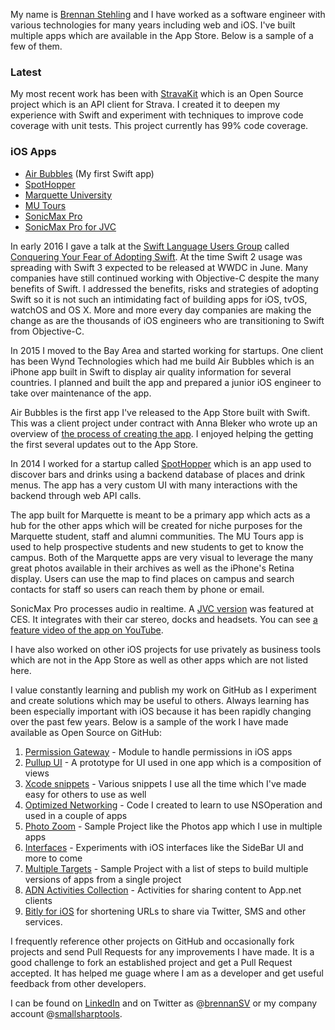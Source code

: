 My name is [Brennan Stehling](http://www.linkedin.com/in/smallsharptools/) and I have worked as a software engineer with various technologies for many years including web and iOS. I've built multiple apps which are available in the App Store. Below is a sample of a few of them.

### Latest

My most recent work has been with [StravaKit](https://github.com/brennanMKE/StravaKit) which is an Open Source project which is an API client for Strava. I created it to deepen my experience with Swift and experiment with techniques to improve code coverage with unit tests. This project currently has 99% code coverage.

### iOS Apps

* [Air Bubbles](https://itunes.apple.com/us/app/air-bubbles-air-quality-in/id1048903719?mt=8) (My first Swift app)
* [SpotHopper](https://itunes.apple.com/us/app/spothopper/id853828436?mt=8)
* [Marquette University](https://itunes.apple.com/us/app/marquette-university/id530216413?mt=8)
* [MU Tours](https://itunes.apple.com/us/app/mu-tours/id630099239?mt=8)
* [SonicMax Pro](https://itunes.apple.com/us/app/sonicmax-pro/id478366186?mt=8)
* [SonicMax Pro for JVC](https://itunes.apple.com/us/app/sonicmax-pro-for-jvc/id496329233?mt=8)

In early 2016 I gave a talk at the [Swift Language Users Group](http://www.meetup.com/swift-language/) called [Conquering Your Fear of Adopting Swift](https://realm.io/news/slug-brennan-stehling-conquering-fear-adopting-swift/). At the time Swift 2 usage was spreading with Swift 3 expected to be released at WWDC in June. Many companies have still continued working with Objective-C despite the many benefits of Swift. I addressed the benefits, risks and strategies of adopting Swift so it is not such an intimidating fact of building apps for iOS, tvOS, watchOS and OS X. More and more every day companies are making the change as are the thousands of iOS engineers who are transitioning to Swift from Objective-C.

In 2015 I moved to the Bay Area and started working for startups. One client has been Wynd Technologies which had me build Air Bubbles which is an iPhone app built in Swift to display air quality information for several countries. I planned and built the app and prepared a junior iOS engineer to take over maintenance of the app.

Air Bubbles is the first app I've released to the App Store built with Swift. This was a client project under contract with Anna Bleker who wrote up an overview of 
[the process of creating the app](https://medium.com/@annableker/how-we-built-an-air-quality-app-and-why-it-was-harder-than-we-thought-1a6d756798e#.9l118tl1s). I enjoyed helping the getting the first several updates out to the App Store.

In 2014 I worked for a startup called [SpotHopper](http://www.spothopperapp.com) which is an app used to discover bars and drinks using a backend database of places and drink menus. The app has a very custom UI with many interactions with the backend through web API calls.

The app built for Marquette is meant to be a primary app which acts as a hub for the other apps which will be created for niche purposes for the Marquette student, staff and alumni communities. The MU Tours app is used to help prospective students and new students to get to know the campus. Both of the Marquette apps are very visual to leverage the many great photos available in their archives as well as the iPhone's Retina display. Users can use the map to find places on campus and search contacts for staff so users can reach them by phone or email.

SonicMax Pro processes audio in realtime. A [JVC version](http://sonicmax.jvc.com/) was featured at CES. It integrates with their car stereo, docks and headsets.  You can see [a feature video of the app on YouTube](http://www.youtube.com/watch?v=EQXp5PGolRg).

I have also worked on other iOS projects for  use privately as business tools which are not in the App Store as well as other apps which are not listed here.

I value constantly learning and publish my work on GitHub as I experiment and create solutions which may be useful to others. Always learning has been especially important with iOS because it has been rapidly changing over the past few years. Below is a sample of the work I have made available as Open Source on GitHub:

1. [Permission Gateway](https://github.com/brennanMKE/PermissionGateway) - Module to handle permissions in iOS apps
1. [Pullup UI](https://github.com/brennanMKE/pullup) - A prototype for UI used in one app which is a composition of views
1. [Xcode snippets](https://github.com/brennanMKE/Xcode4CodeSnippets) - Various snippets I use all the time which I've made easy for others to use as well
1. [Optimized Networking](https://github.com/brennanMKE/OptimizedNetworking) - Code I created to learn to use NSOperation and used in a couple of apps
1. [Photo Zoom](https://github.com/brennanMKE/PhotoZoom) - Sample Project like the Photos app which I use in multiple apps 
1. [Interfaces](https://github.com/brennanMKE/Interfaces) - Experiments with iOS interfaces like the SideBar UI and more to come
1. [Multiple Targets](https://github.com/brennanMKE/MultipleTargets) - Sample Project with a list of steps to build multiple versions of apps from a single project
1. [ADN Activities Collection](https://github.com/brennanMKE/ADNActivityCollection) - Activities for sharing content to App.net clients
1. [Bitly for iOS](https://github.com/brennanMKE/BitlyForiOS) for shortening URLs to share via Twitter, SMS and other services.

I frequently reference other projects on GitHub and occasionally fork projects and send Pull Requests for any improvements I have made. It is a good challenge to fork an established project and get a Pull Request accepted. It has helped me guage where I am as a developer and get useful feedback from other developers.

I can be found on [LinkedIn](http://www.linkedin.com/in/smallsharptools/) and on Twitter as @[brennanSV](https://twitter.com/brennanSV) or my company account @[smallsharptools](https://twitter.com/smallsharptools).
